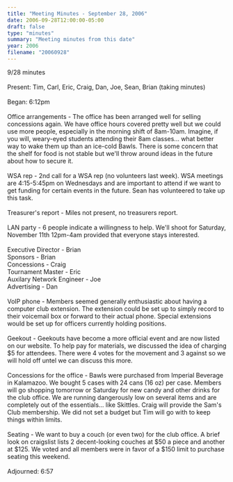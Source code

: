 ```yaml
---
title: "Meeting Minutes - September 28, 2006"
date: 2006-09-28T12:00:00-05:00
draft: false
type: "minutes"
summary: "Meeting minutes from this date"
year: 2006
filename: "20060928"
---
```


9/28 minutes <br/>
<br/>
Present: Tim, Carl, Eric, Craig, Dan, Joe, Sean, Brian (taking minutes)<br/>
<br/>
Began: 6:12pm<br/>
<br/>
Office arrangements - The office has been arranged well for selling concessions again. We have office hours covered pretty well but we could use more people, especially in the morning shift of 8am-10am. Imagine, if you will, weary-eyed students attending their 8am classes... what better way to wake them up than an ice-cold Bawls. There is some concern that the shelf for food is not stable but we'll throw around ideas in the future about how to secure it.<br/>
<br/>
WSA rep - 2nd call for a WSA rep (no volunteers last week). WSA meetings are 4:15-5:45pm on Wednesdays and are important to attend if we want to get funding for certain events in the future. Sean has volunteered to take up this task.<br/>
<br/>
Treasurer's report - Miles not present, no treasurers report.<br/>
<br/>
LAN party - 6 people indicate a willingness to help. We'll shoot for Saturday, November 11th 12pm-4am provided that everyone stays interested.<br/>
<br/>
Executive Director - Brian<br/>
Sponsors - Brian<br/>
Concessions - Craig<br/>
Tournament Master - Eric<br/>
Auxilary Network Engineer - Joe<br/>
Advertising - Dan<br/>
<br/>
VoIP phone - Members seemed generally enthusiastic about having a computer club extension. The extension could be set up to simply record to their voicemail box or forward to their actual phone. Special extensions would be set up for officers currently holding positions.<br/>
<br/>
Geekout - Geekouts have become a more official event and are now listed on our website. To help pay for materials, we discussed the idea of charging $5 for attendees. There were 4 votes for the movement and 3 against so we will hold off untel we can discuss this more.<br/>
<br/>
Concessions for the office - Bawls were purchased from Imperial Beverage in Kalamazoo. We bought 5 cases with 24 cans (16 oz) per case. Members will go shopping tomorrow or Saturday for new candy and other drinks for the club office. We are running dangerously low on several items and are completely out of the essentials... like Skittles. Craig will provide the Sam's Club membership. We did not set a budget but Tim will go with to keep things within limits.<br/>
<br/>
Seating - We want to buy a couch (or even two) for the club office. A brief look on craigslist lists 2 decent-looking couches at $50 a piece and another at $125. We voted and all members were in favor of a $150 limit to purchase seating this weekend.<br/>
<br/>
Adjourned: 6:57
